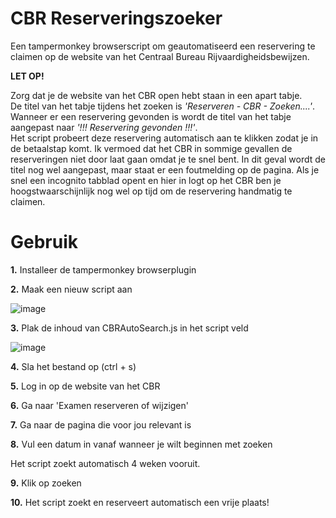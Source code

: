 # CBR Reserveringszoeker
Een tampermonkey browserscript om geautomatiseerd een reservering te claimen op de website van het Centraal Bureau Rijvaardigheidsbewijzen.

**LET OP!**

Zorg dat je de website van het CBR open hebt staan in een apart tabje. <br/>
De titel van het tabje tijdens het zoeken is _'Reserveren - CBR - Zoeken....'_. Wanneer er een reservering gevonden is wordt de titel van het tabje aangepast naar _'!!! Reservering gevonden !!!'_.<br/>
Het script probeert deze reservering automatisch aan te klikken zodat je in de betaalstap komt. Ik vermoed dat het CBR in sommige gevallen de reserveringen niet door laat gaan omdat je te snel bent. In dit geval wordt de titel nog wel aangepast, maar staat er een foutmelding op de pagina. Als je snel een incognito tabblad opent en hier in logt op het CBR ben je hoogstwaarschijnlijk nog wel op tijd om de reservering handmatig te claimen.


# Gebruik
**1.** Installeer de tampermonkey browserplugin


**2.** Maak een nieuw script aan

![image](https://user-images.githubusercontent.com/22765565/144583460-d3265a8f-fc1f-429e-b0e4-cc35e5888d89.png)
 
**3.** Plak de inhoud van CBRAutoSearch.js in het script veld

![image](https://user-images.githubusercontent.com/22765565/144583724-c6b75095-fe5c-4760-a43a-0ad52c31741a.png)

**4.** Sla het bestand op (ctrl + s)

**5.** Log in op de website van het CBR

**6.** Ga naar 'Examen reserveren of wijzigen'

**7.** Ga naar de pagina die voor jou relevant is

**8.** Vul een datum in vanaf wanneer je wilt beginnen met zoeken

  Het script zoekt automatisch 4 weken vooruit.

**9.** Klik op zoeken

**10.** Het script zoekt en reserveert automatisch een vrije plaats!
